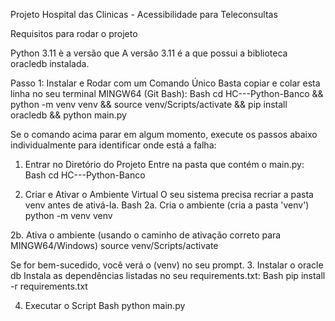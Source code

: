 Projeto Hospital das Clinicas - Acessibilidade para Teleconsultas

Requisitos para rodar o projeto

Python 3.11 
è a versão que A versão 3.11 é a que possui a biblioteca oracledb instalada.

Passo 1: Instalar e Rodar com um Comando Único
Basta copiar e colar esta linha no seu terminal MINGW64 (Git Bash):
Bash
cd HC---Python-Banco && python -m venv venv && source venv/Scripts/activate && pip install oracledb && python main.py


Se o comando acima parar em algum momento, execute os passos abaixo individualmente para identificar onde está a falha:
1. Entrar no Diretório do Projeto
Entre na pasta que contém o main.py:
Bash
cd HC---Python-Banco

2. Criar e Ativar o Ambiente Virtual
O seu sistema precisa recriar a pasta venv antes de ativá-la.
Bash
2a. Cria o ambiente (cria a pasta 'venv')
python -m venv venv

2b. Ativa o ambiente (usando o caminho de ativação correto para MINGW64/Windows)
source venv/Scripts/activate

Se for bem-sucedido, você verá o (venv) no seu prompt.
3. Instalar o oracle db
Instala as dependências listadas no seu requirements.txt:
Bash
pip install -r requirements.txt

4. Executar o Script
Bash
python main.py
